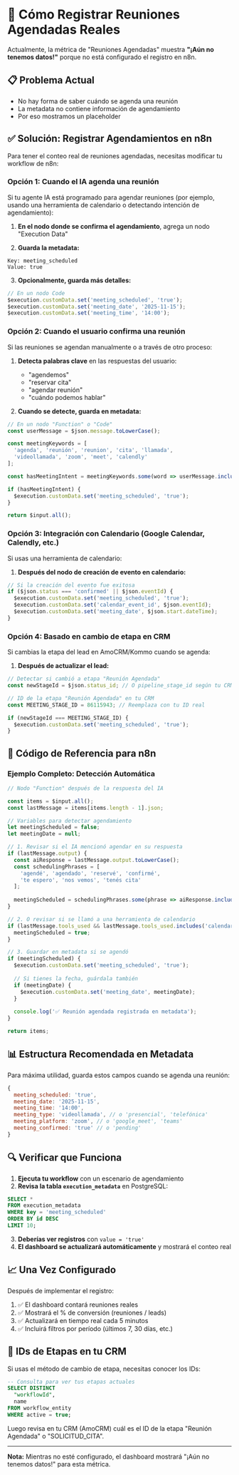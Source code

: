 # 📅 Cómo Registrar Reuniones Agendadas Reales

Actualmente, la métrica de "Reuniones Agendadas" muestra **"¡Aún no tenemos datos!"** porque no está configurado el registro en n8n.

## 📋 Problema Actual

- No hay forma de saber cuándo se agenda una reunión
- La metadata no contiene información de agendamiento
- Por eso mostramos un placeholder

## ✅ Solución: Registrar Agendamientos en n8n

Para tener el conteo real de reuniones agendadas, necesitas modificar tu workflow de n8n:

### Opción 1: Cuando el IA agenda una reunión

Si tu agente IA está programado para agendar reuniones (por ejemplo, usando una herramienta de calendario o detectando intención de agendamiento):

1. **En el nodo donde se confirma el agendamiento**, agrega un nodo "Execution Data"

2. **Guarda la metadata:**
```
Key: meeting_scheduled
Value: true
```

3. **Opcionalmente, guarda más detalles:**
```javascript
// En un nodo Code
$execution.customData.set('meeting_scheduled', 'true');
$execution.customData.set('meeting_date', '2025-11-15');
$execution.customData.set('meeting_time', '14:00');
```

### Opción 2: Cuando el usuario confirma una reunión

Si las reuniones se agendan manualmente o a través de otro proceso:

1. **Detecta palabras clave** en las respuestas del usuario:
   - "agendemos"
   - "reservar cita"
   - "agendar reunión"
   - "cuándo podemos hablar"

2. **Cuando se detecte, guarda en metadata:**

```javascript
// En un nodo "Function" o "Code"
const userMessage = $json.message.toLowerCase();

const meetingKeywords = [
  'agenda', 'reunión', 'reunion', 'cita', 'llamada',
  'videollamada', 'zoom', 'meet', 'calendly'
];

const hasMeetingIntent = meetingKeywords.some(word => userMessage.includes(word));

if (hasMeetingIntent) {
  $execution.customData.set('meeting_scheduled', 'true');
}

return $input.all();
```

### Opción 3: Integración con Calendario (Google Calendar, Calendly, etc.)

Si usas una herramienta de calendario:

1. **Después del nodo de creación de evento en calendario:**

```javascript
// Si la creación del evento fue exitosa
if ($json.status === 'confirmed' || $json.eventId) {
  $execution.customData.set('meeting_scheduled', 'true');
  $execution.customData.set('calendar_event_id', $json.eventId);
  $execution.customData.set('meeting_date', $json.start.dateTime);
}
```

### Opción 4: Basado en cambio de etapa en CRM

Si cambias la etapa del lead en AmoCRM/Kommo cuando se agenda:

1. **Después de actualizar el lead:**

```javascript
// Detectar si cambió a etapa "Reunión Agendada"
const newStageId = $json.status_id; // O pipeline_stage_id según tu CRM

// ID de la etapa "Reunión Agendada" en tu CRM
const MEETING_STAGE_ID = 86115943; // Reemplaza con tu ID real

if (newStageId === MEETING_STAGE_ID) {
  $execution.customData.set('meeting_scheduled', 'true');
}
```

## 🔧 Código de Referencia para n8n

### Ejemplo Completo: Detección Automática

```javascript
// Nodo "Function" después de la respuesta del IA

const items = $input.all();
const lastMessage = items[items.length - 1].json;

// Variables para detectar agendamiento
let meetingScheduled = false;
let meetingDate = null;

// 1. Revisar si el IA mencionó agendar en su respuesta
if (lastMessage.output) {
  const aiResponse = lastMessage.output.toLowerCase();
  const schedulingPhrases = [
    'agendé', 'agendado', 'reservé', 'confirmé',
    'te espero', 'nos vemos', 'tenés cita'
  ];
  
  meetingScheduled = schedulingPhrases.some(phrase => aiResponse.includes(phrase));
}

// 2. O revisar si se llamó a una herramienta de calendario
if (lastMessage.tools_used && lastMessage.tools_used.includes('calendar_tool')) {
  meetingScheduled = true;
}

// 3. Guardar en metadata si se agendó
if (meetingScheduled) {
  $execution.customData.set('meeting_scheduled', 'true');
  
  // Si tienes la fecha, guárdala también
  if (meetingDate) {
    $execution.customData.set('meeting_date', meetingDate);
  }
  
  console.log('✅ Reunión agendada registrada en metadata');
}

return items;
```

## 📊 Estructura Recomendada en Metadata

Para máxima utilidad, guarda estos campos cuando se agenda una reunión:

```javascript
{
  meeting_scheduled: 'true',
  meeting_date: '2025-11-15',
  meeting_time: '14:00',
  meeting_type: 'videollamada', // o 'presencial', 'telefónica'
  meeting_platform: 'zoom', // o 'google_meet', 'teams'
  meeting_confirmed: 'true' // o 'pending'
}
```

## 🔍 Verificar que Funciona

1. **Ejecuta tu workflow** con un escenario de agendamiento
2. **Revisa la tabla `execution_metadata`** en PostgreSQL:

```sql
SELECT * 
FROM execution_metadata 
WHERE key = 'meeting_scheduled' 
ORDER BY id DESC 
LIMIT 10;
```

3. **Deberías ver registros** con `value = 'true'`
4. **El dashboard se actualizará automáticamente** y mostrará el conteo real

## 📈 Una Vez Configurado

Después de implementar el registro:

1. ✅ El dashboard contará reuniones reales
2. ✅ Mostrará el % de conversión (reuniones / leads)
3. ✅ Actualizará en tiempo real cada 5 minutos
4. ✅ Incluirá filtros por período (últimos 7, 30 días, etc.)

## 🎯 IDs de Etapas en tu CRM

Si usas el método de cambio de etapa, necesitas conocer los IDs:

```sql
-- Consulta para ver tus etapas actuales
SELECT DISTINCT 
  "workflowId",
  name
FROM workflow_entity 
WHERE active = true;
```

Luego revisa en tu CRM (AmoCRM) cuál es el ID de la etapa "Reunión Agendada" o "SOLICITUD_CITA".

---

**Nota:** Mientras no esté configurado, el dashboard mostrará "¡Aún no tenemos datos!" para esta métrica.

